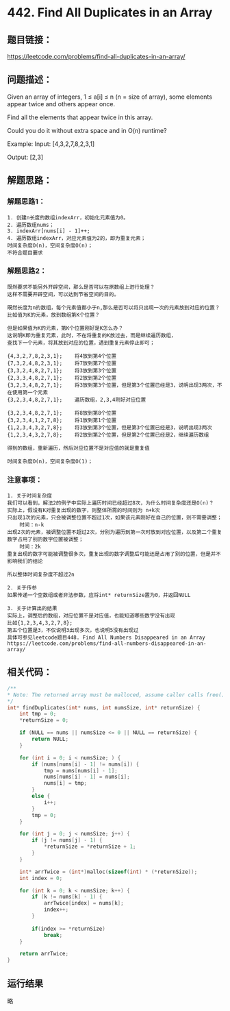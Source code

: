 # 442. Find All Duplicates in an Array

## 题目链接：

https://leetcode.com/problems/find-all-duplicates-in-an-array/

## 问题描述：

Given an array of integers, 1 ≤ a[i] ≤ n (n = size of array), some elements appear twice and others appear once.

Find all the elements that appear twice in this array.

Could you do it without extra space and in O(n) runtime?

Example:
Input:
[4,3,2,7,8,2,3,1]

Output:
[2,3]
  
## 解题思路：

### 解题思路1：
    1. 创建n长度的数组indexArr，初始化元素值为0。
    2. 遍历数组nums；
    3. indexArr[nums[i] - 1]++;
    4. 遍历数组indexArr，对应元素值为2的，即为重复元素；
    时间复杂度O(n)，空间复杂度O(n)；
    不符合题目要求
    
### 解题思路2：
    既然要求不能另外开辟空间，那么是否可以在原数组上进行处理？
    这样不需要开辟空间，可以达到节省空间的目的。
    
    既然长度为n的数组，每个元素值都小于n,那么是否可以将只出现一次的元素放到对应的位置？
    比如值为K的元素，放到数组第K个位置？
    
    但是如果值为K的元素，第K个位置刚好是K怎么办？
    这说明K即为重复元素，此时，不在将重复的K放过去，而是继续遍历数组，
    查找下一个元素，将其放到对应的位置，遇到重复元素停止即可；
    
    {4,3,2,7,8,2,3,1};    将4放到第4个位置
    {7,3,2,4,8,2,3,1};    将7放到第7个位置
    {3,3,2,4,8,2,7,1};    将3放到第3个位置
    {2,3,3,4,8,2,7,1};    将2放到第2个位置
    {3,2,3,4,8,2,7,1};    将3放到第3个位置，但是第3个位置已经是3，说明出现3两次，不在使用第一个元素
    {3,2,3,4,8,2,7,1};    遍历数组，2,3,4刚好对应位置
    
    {3,2,3,4,8,2,7,1};    将8放到第8个位置
    {3,2,3,4,1,2,7,8};    将1放到第1个位置
    {1,2,3,4,3,2,7,8};    将3放到第3个位置，但是第3个位置已经是3，说明出现3两次
    {1,2,3,4,3,2,7,8};    将2放到第2个位置，但是第2个位置已经是2，继续遍历数组
    
    得到的数组，重新遍历，然后对应位置不是对应值的就是重复值

    时间复杂度O(n)，空间复杂度O(1)；
    
### 注意事项：
    1. 关于时间复杂度
    我们可以看到，解法2的例子中实际上遍历时间已经超过8次，为什么时间复杂度还是O(n)？
    实际上，假设有K对重复出现的数字，则整体所需的时间则为 n+k次
    只出现1次的元素，只会被调整位置不超过1次，如果该元素刚好在自己的位置，则不需要调整；
        时间：n-k
    出现2次的元素，被调整位置不超过2次，分别为遍历到第一次时放到对应位置，以及第二个重复数字占用了别的数字位置被调整；
        时间：2k
    重复出现的数字可能被调整很多次，重复出现的数字调整后可能还是占用了别的位置，但是并不影响我们的结论
    
    所以整体时间复杂度不超过2n
    
    2. 关于传参
    如果传递一个空数组或者非法参数，应将int* returnSize置为0，并返回NULL
    
    3. 关于计算出的结果
    实际上，调整后的数组，对应位置不是对应值，也能知道哪些数字没有出现
    比如{1,2,3,4,3,2,7,8};
    第五个位置是3，不仅说明3出现多次，也说明5没有出现过
    具体可参见leetcode题目448. Find All Numbers Disappeared in an Array
    https://leetcode.com/problems/find-all-numbers-disappeared-in-an-array/

## 相关代码：

```c
/**
* Note: The returned array must be malloced, assume caller calls free().
*/
int* findDuplicates(int* nums, int numsSize, int* returnSize) {
    int tmp = 0;
	*returnSize = 0;

	if (NULL == nums || numsSize <= 0 || NULL == returnSize) {
		return NULL;
	}

	for (int i = 0; i < numsSize; ) {
		if (nums[nums[i] - 1] != nums[i]) {
			tmp = nums[nums[i] - 1];
			nums[nums[i] - 1] = nums[i];
			nums[i] = tmp;
		}
		else {
			i++;
		}
		tmp = 0;
	}

	for (int j = 0; j < numsSize; j++) {
		if (j != nums[j] - 1) {
			*returnSize = *returnSize + 1;
		}
	}

	int* arrTwice = (int*)malloc(sizeof(int) * (*returnSize));
	int index = 0;

	for (int k = 0; k < numsSize; k++) {
		if (k != nums[k] - 1) {
			arrTwice[index] = nums[k];
			index++;
		}
        
        if(index >= *returnSize)
            break;
	}

	return arrTwice;
}
```

## 运行结果
略
